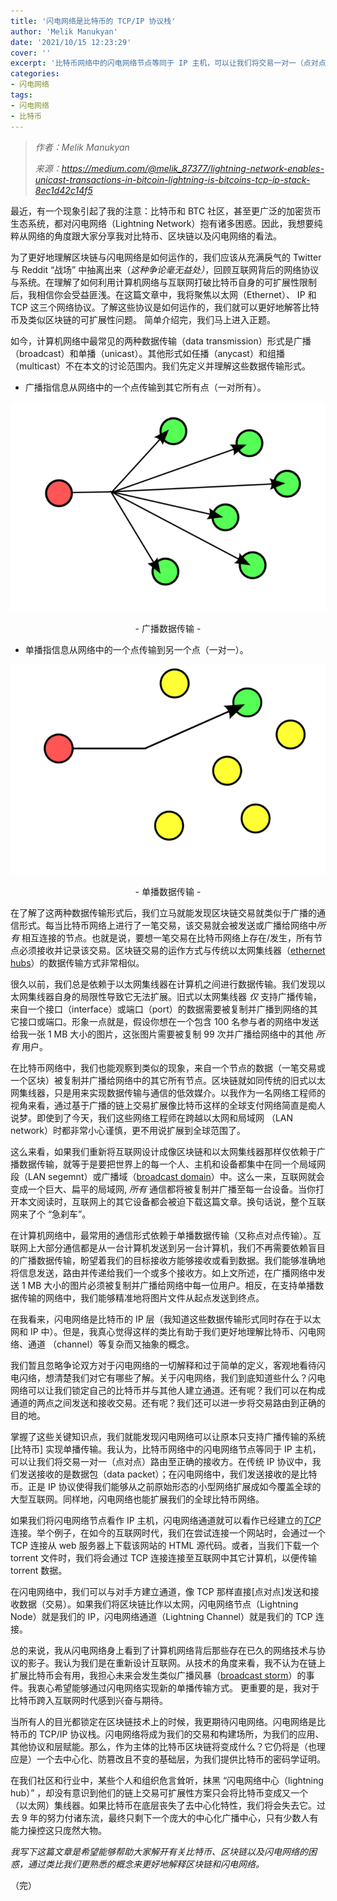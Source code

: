 ```yaml
---
title: '闪电网络是比特币的 TCP/IP 协议栈'
author: 'Melik Manukyan'
date: '2021/10/15 12:23:29'
cover: ''
excerpt: '比特币网络中的闪电网络节点等同于 IP 主机，可以让我们将交易一对一（点对点）路由至正确的接收方'
categories:
- 闪电网络
tags:
- 闪电网络
- 比特币
---
```



> *作者：Melik Manukyan*
> 
> *来源：<https://medium.com/@melik_87377/lightning-network-enables-unicast-transactions-in-bitcoin-lightning-is-bitcoins-tcp-ip-stack-8ec1d42c14f5>*



最近，有一个现象引起了我的注意：比特币和 BTC 社区，甚至更广泛的加密货币生态系统，都对闪电网络（Lightning Network）抱有诸多困惑。因此，我想要纯粹从网络的角度跟大家分享我对比特币、区块链以及闪电网络的看法。

为了更好地理解区块链与闪电网络是如何运作的，我们应该从充满戾气的 Twitter 与 Reddit “战场” 中抽离出来（*这种争论毫无益处）*，回顾互联网背后的网络协议与系统。在理解了如何利用计算机网络与互联网打破比特币自身的可扩展性限制后，我相信你会受益匪浅。在这篇文章中，我将聚焦以太网（Ethernet）、 IP 和 TCP 这三个网络协议。了解这些协议是如何运作的，我们就可以更好地解答比特币及类似区块链的可扩展性问题。 简单介绍完，我们马上进入正题。

如今，计算机网络中最常见的两种数据传输（data transmission）形式是广播（broadcast）和单播（unicast）。其他形式如任播（anycast）和组播（multicast）不在本文的讨论范围内。我们先定义并理解这些数据传输形式。

- 广播指信息从网络中的一个点传输到其它所有点（一对所有）。

![img](../images/lightning-network-enables-unicast-transactions-in-bitcoin-lightning-is-bitcoins-tcp-ip-stack/WsCb_qw.png)

<p style="text-align:center">- 广播数据传输 -</p>

- 单播指信息从网络中的一个点传输到另一个点（一对一）。

﻿![img](../images/lightning-network-enables-unicast-transactions-in-bitcoin-lightning-is-bitcoins-tcp-ip-stack/cnt8U_Q.png)

<p style="text-align:center">- 单播数据传输 -</p>

在了解了这两种数据传输形式后，我们立马就能发现区块链交易就类似于广播的通信形式。每当比特币网络上进行了一笔交易，该交易就会被发送或广播给网络中*所有* 相互连接的节点。也就是说，要想一笔交易在比特币网络上存在/发生，所有节点必须接收并记录该交易。区块链交易的运作方式与传统以太网集线器（[ethernet hubs](https://en.wikipedia.org/wiki/Ethernet_hub)）的数据传输方式非常相似。

很久以前，我们总是依赖于以太网集线器在计算机之间进行数据传输。我们发现以太网集线器自身的局限性导致它无法扩展。旧式以太网集线器 *仅* 支持广播传输，来自一个接口（interface）或端口（port）的数据需要被复制并广播到网络的其它接口或端口。形象一点就是，假设你想在一个包含 100 名参与者的网络中发送给我一张 1 MB 大小的图片，这张图片需要被复制 99 次并广播给网络中的其他 *所有* 用户。

在比特币网络中，我们也能观察到类似的现象，来自一个节点的数据（一笔交易或一个区块）被复制并广播给网络中的其它所有节点。区块链就如同传统的旧式以太网集线器，只是用来实现数据传输与通信的低效媒介。以我作为一名网络工程师的视角来看，通过基于广播的链上交易扩展像比特币这样的全球支付网络简直是痴人说梦。即使到了今天，我们这些网络工程师在跨越以太网和局域网 （LAN network）时都非常小心谨慎，更不用说扩展到全球范围了。

这么来看，如果我们重新将互联网设计成像区块链和以太网集线器那样仅依赖于广播数据传输，就等于是要把世界上的每一个人、主机和设备都集中在同一个局域网段（LAN segemnt）或广播域（[broadcast domain](https://en.wikipedia.org/wiki/Broadcast_domain)）中。这么一来，互联网就会变成一个巨大、扁平的局域网, *所有* 通信都将被复制并广播至每一台设备。当你打开本文阅读时，互联网上的其它设备都会被迫下载这篇文章。换句话说，整个互联网来了个 “急刹车”。

在计算机网络中，最常用的通信形式依赖于单播数据传输（又称点对点传输）。互联网上大部分通信都是从一台计算机发送到另一台计算机，我们不再需要依赖盲目的广播数据传输，盼望着我们的目标接收方能够接收或看到数据。我们能够准确地将信息发送，路由并传递给我们一个或多个接收方。如上文所述，在广播网络中发送 1 MB 大小的图片必须被复制并广播给网络中每一位用户。相反，在支持单播数据传输的网络中，我们能够精准地将图片文件从起点发送到终点。

在我看来，闪电网络是比特币的 IP 层（我知道这些数据传输形式同时存在于以太网和 IP 中）。但是，我真心觉得这样的类比有助于我们更好地理解比特币、闪电网络、通道 （channel）等复杂而又抽象的概念。

我们暂且忽略争论双方对于闪电网络的一切解释和过于简单的定义，客观地看待闪电闪络，想清楚我们对它有哪些了解。关于闪电网络，我们到底知道些什么？闪电网络可以让我们锁定自己的比特币并与其他人建立通道。还有呢？我们可以在构成通道的两点之间发送和接收交易。还有呢？我们还可以进一步将交易路由到正确的目的地。

掌握了这些关键知识点，我们就能发现闪电网络可以让原本只支持广播传输的系统 [比特币] 实现单播传输。我认为，比特币网络中的闪电网络节点等同于 IP 主机，可以让我们将交易一对一（点对点）路由至正确的接收方。在传统 IP 协议中，我们发送接收的是数据包（data packet）；在闪电网络中，我们发送接收的是比特币。正是 IP 协议使得我们能够从之前原始形态的小型网络扩展成如今覆盖全球的大型互联网。同样地，闪电网络也能扩展我们的全球比特币网络。

如果我们将闪电网络节点看作 IP 主机，闪电网络通道就可以看作已经建立的[*TCP*](https://en.wikipedia.org/wiki/Transmission_Control_Protocol) 连接。举个例子，在如今的互联网时代，我们在尝试连接一个网站时，会通过一个 TCP 连接从 web 服务器上下载该网站的 HTML 源代码。或者，当我们下载一个 torrent 文件时，我们将会通过 TCP 连接连接至互联网中其它计算机，以便传输 torrent 数据。

在闪电网络中，我们可以与对手方建立通道，像 TCP 那样直接[点对点]发送和接收数据（交易）。如果我们将区块链比作以太网，闪电网络节点（Lightning Node）就是我们的 IP，闪电网络通道（Lightning Channel）就是我们的 TCP 连接。 

总的来说，我从闪电网络身上看到了计算机网络背后那些存在已久的网络技术与协议的影子。我认为我们是在重新设计互联网。从技术的角度来看，我不认为在链上扩展比特币会有用，我担心未来会发生类似广播风暴（[broadcast storm](https://en.wikipedia.org/wiki/Broadcast_radiation)）的事件。我衷心希望能够通过闪电网络实现新的单播传输方式。 更重要的是，我对于比特币跨入互联网时代感到兴奋与期待。

当所有人的目光都锁定在区块链技术上的时候，我更期待闪电网络。闪电网络是比特币的 TCP/IP 协议栈。闪电网络将成为我们的交易和构建场所，为我们的应用、其他协议和层赋能。那么，作为主体的比特币区块链将变成什么？它仍将是（也理应是）一个去中心化、防篡改且不变的基础层，为我们提供比特币的密码学证明。

在我们社区和行业中，某些个人和组织危言耸听，抹黑 “闪电网络中心（lightning hub）” ，却没有意识到他们的链上交易可扩展性方案只会将比特币变成又一个（以太网）集线器。如果比特币在底层丧失了去中心化特性，我们将会失去它。过去 9 年的努力付诸东流，最终只剩下一个庞大的中心化广播中心，只有少数人有能力操控这只庞然大物。

*我写下这篇文章是希望能够帮助大家解开有关比特币、区块链以及闪电网络的困惑，通过类比我们更熟悉的概念来更好地解释区块链和闪电网络。*

（完）